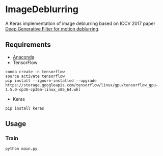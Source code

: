 # ImageDeblurring
A Keras implementation of image deblurring based on ICCV 2017 paper 
[Deep Generative Filter for motion deblurring](https://arxiv.org/abs/1709.03481).

## Requirements
- [Anaconda](https://www.anaconda.com/download/)
- TensorFlow
```
conda create -n tensorflow
source activate tensorflow
pip install --ignore-installed --upgrade https://storage.googleapis.com/tensorflow/linux/gpu/tensorflow_gpu-1.5.0-cp36-cp36m-linux_x86_64.whl
```
- Keras
```
pip install keras
```

## Usage

### Train

```
python main.py
```
